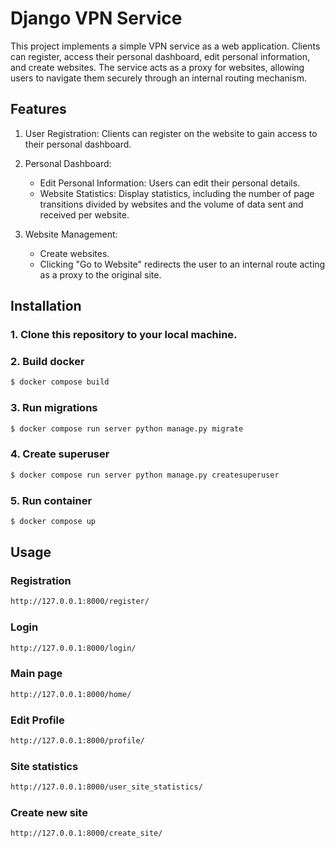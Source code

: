 # Django VPN Service

This project implements a simple VPN service as a web application. Clients can register, access their personal dashboard, edit personal information, and create websites. The service acts as a proxy for websites, allowing users to navigate them securely through an internal routing mechanism.

## Features

1. User Registration: Clients can register on the website to gain access to their personal dashboard.

2. Personal Dashboard:
   - Edit Personal Information: Users can edit their personal details.
   - Website Statistics: Display statistics, including the number of page transitions divided by websites and the volume of data sent and received per website.

3. Website Management:
   - Create websites.
   - Clicking "Go to Website" redirects the user to an internal route acting as a proxy to the original site.

    
## Installation

### 1. Clone this repository to your local machine.

### 2. Build docker

```bash
$ docker compose build
```

### 3. Run migrations

```bash
$ docker compose run server python manage.py migrate
```

### 4. Create superuser

```bash
$ docker compose run server python manage.py createsuperuser
```

### 5. Run container

```bash
$ docker compose up
```

## Usage

### Registration

```bash
http://127.0.0.1:8000/register/
```

### Login

```bash
http://127.0.0.1:8000/login/
```

### Main page

```bash
http://127.0.0.1:8000/home/
```

### Edit Profile

```bash
http://127.0.0.1:8000/profile/
```

### Site statistics

```bash
http://127.0.0.1:8000/user_site_statistics/
```

### Create new site

```bash
http://127.0.0.1:8000/create_site/
```
